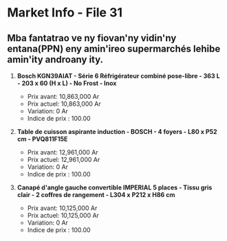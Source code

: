 # Market Info - File 31

## Mba fantatrao ve ny fiovan'ny vidin'ny entana(PPN) eny amin'ireo supermarchés lehibe amin'ity androany ity.

1. **Bosch KGN39AIAT - Série 6 Réfrigérateur combiné pose-libre - 363 L - 203 x 60 (H x L) - No Frost - Inox**
   - Prix avant: 10,863,000 Ar
   - Prix actuel: 10,863,000 Ar
   - Variation: 0 Ar
   - Indice de prix : 100.00

2. **Table de cuisson aspirante induction - BOSCH - 4 foyers - L80 x P52 cm - PVQ811F15E**
   - Prix avant: 12,961,000 Ar
   - Prix actuel: 12,961,000 Ar
   - Variation: 0 Ar
   - Indice de prix : 100.00

3. **Canapé d'angle gauche convertible IMPERIAL 5 places - Tissu gris clair - 2 coffres de rangement - L304 x P212 x H86 cm**
   - Prix avant: 10,125,000 Ar
   - Prix actuel: 10,125,000 Ar
   - Variation: 0 Ar
   - Indice de prix : 100.00

